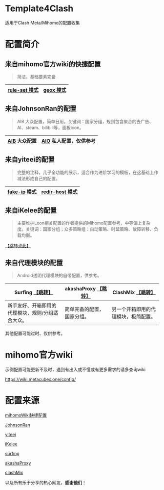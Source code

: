 # Template4Clash
适用于Clash Meta/Mihomo的配置收集

# 配置简介

## 来自mihomo官方wiki的快捷配置

> 简洁，基础要素完备

| [rule-set 模式](https://github.com/LennoC/Template4Clash/blob/main/mihomoWiki_rule-set_config.yaml) | [geox 模式](https://github.com/LennoC/Template4Clash/blob/main/mihomoWiki_geox_config.yaml) |
| ------------------------------------------------------------ | ------------------------------------------------------------ |

## 来自JohnsonRan的配置

> AIB 大众配置，简单日用。关键词：国家分组，规则包含聚合的去广告、AI、steam、bilibili等，面板icon。

| [AIB](https://github.com/LennoC/Template4Clash/blob/main/JohnsonRan_AIB.yaml) 大众配置 | [AIO](https://github.com/LennoC/Template4Clash/blob/main/JohnsonRan_AIO.yaml) 私人配置，仅供参考 |
| ------------------------------------------------------------ | ------------------------------------------------------------ |

## 来自yiteei的配置

> 完整的注释，几乎全功能的展示，适合作为进阶学习的模板，在这基础上作减法形成自己的配置。

| [fake-ip 模式](https://github.com/LennoC/Template4Clash/blob/main/yiteei_fake-ip_config.yaml) | [redir-host 模式](https://github.com/LennoC/Template4Clash/blob/main/yiteei_redir-host_config.yaml) |
| ------------------------------------------------------------ | ------------------------------------------------------------ |

## 来自iKelee的配置

> 主要维护Loon相关配置的作者提供的Mihomo配置参考，中等偏上复杂度。关键词：国家分组；众多策略组：自动策略、时延策略、故障转移、负载均衡。

[【跳转点此】](https://github.com/LennoC/Template4Clash/blob/main/iKelee_Clash_Sample_Configuration)

## 来自代理模块的配置

> Android透明代理模块的自带配置，供参考。

| Surfing [【跳转】](https://github.com/LennoC/Template4Clash/blob/main/Surfing_config.yaml) | akashaProxy [【跳转】](https://github.com/LennoC/Template4Clash/blob/main/akashaproxy_config.yaml) | ClashMix [【跳转】](https://github.com/LennoC/Template4Clash/blob/main/ClashMix_config.yaml) |
| ------------------------------------------------------------ | ------------------------------------------------------------ | ------------------------------------------------------------ |
| 新手友好、开箱即用的代理模块，规则/分组适合大众。            | 简单完备的配置，国家分组。                                   | 另一个开箱即用的代理模块，极简配置。                         |



其他配置可能过时、仅供参考。



# mihomo官方wiki

示例配置可能更新不及时，遇到有出入或不懂或有更多需求的请多查询wiki

https://wiki.metacubex.one/config/



# 配置来源

[mihomoWiki快捷配置](https://wiki.metacubex.one/example/conf/)

[JohnsonRan](https://github.com/JohnsonRan/CRules/tree/master/config)

[yiteei](https://github.com/yiteei/Share/tree/Proxy/config)

[iKelee](https://github.com/luestr/ProxyResource/tree/main/Tool/Clash/Config)

[surfing](https://github.com/GitMetaio/Surfing)

[akashaProxy](https://github.com/akashaProxy/akashaProxy)

[clashMix](https://github.com/AXEVO/Clash-MIX/tree/Clash-MIX-4.0/Clash)

以及所有乐于分享的热心网友，**感谢他们**！
